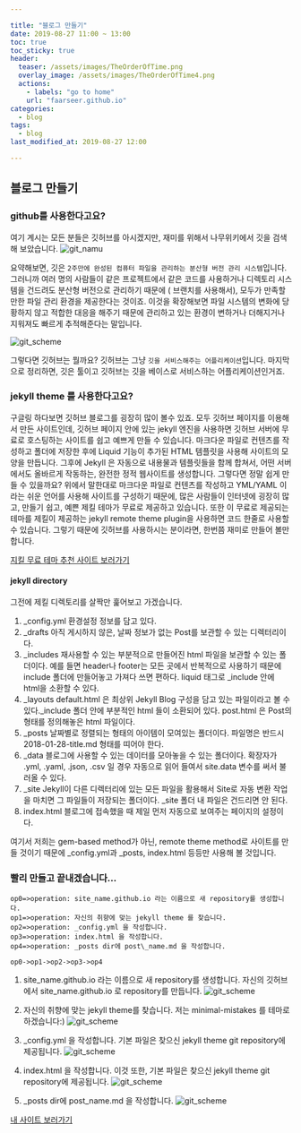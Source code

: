 ```yaml
---

title: "블로그 만들기"
date: 2019-08-27 11:00 ~ 13:00
toc: true
toc_sticky: true
header:
  teaser: /assets/images/TheOrderOfTime.png
  overlay_image: /assets/images/TheOrderOfTime4.png
  actions:
    - labels: "go to home"
	url: "faarseer.github.io"
categories: 
  - blog
tags:
  - blog
last_modified_at: 2019-08-27 12:00

---
```


## 블로그 만들기
### github를 사용한다고요?
여기 계시는 모든 분들은 깃허브를 아시겠지만, 재미를 위해서 나무위키에서 깃을 검색해 보았습니다.
![git\_namu](https://raw.githubusercontent.com/faarseer/faarseer.github.io/master/_assets/images/scripts_images/git_namu.png)

요약해보면, 깃은 ```2주만에 완성된 컴퓨터 파일을 관리하는 분산형 버전 관리 시스템```입니다. 그러니까 여러 명의 사람들이 같은 프로젝트에서 같은 코드를 사용하거나 디렉토리 시스템을 건드려도 분산형 버전으로 관리하기 때문에 ( 브랜치를 사용해서), 모두가 만족할 만한 파일 관리 환경을 제공한다는 것이죠. 
이것을 확장해보면 파일 시스템의 변화에 당황하지 않고 적합한 대응을 해주기 때문에 관리하고 있는 환경이 변하거나 더해지거나 지워져도 빠르게 추적해준다는 말입니다.

![git_scheme](https://raw.githubusercontent.com/faarseer/faarseer.github.io/master/_assets/images/scripts_images/git_scheme.png)

그렇다면 깃허브는 뭘까요? 깃허브는 그냥 ```깃을 서비스해주는 어플리케이션```입니다. 
마지막으로 정리하면, 깃은 툴이고 깃허브는 깃을 베이스로 서비스하는 어플리케이션인거죠.

### jekyll theme 를 사용한다고요?
구글링 하다보면 깃허브 블로그를 굉장히 많이 볼수 있죠. 모두 깃허브 페이지를 이용해서 만든 사이트인데, 깃허브 페이지 안에 있는 jekyll 엔진을 사용하면 깃허브 서버에 무료로 호스팅하는 사이트를 쉽고 예쁘게 만들 수 있습니다. 
마크다운 파일로 컨텐츠를 작성하고 폴더에 저장한 후에 Liquid 기능이 추가된 HTML 템플릿을 사용해 사이트의 모양을 만듭니다. 그후에 Jekyll 은 자동으로 내용물과 템플릿들을 함께 합쳐서, 어떤 서버에서도 올바르게 작동하는, 완전한 정적 웹사이트를 생성합니다.
그렇다면 정말 쉽게 만들 수 있을까요? 위에서 말한대로 마크다운 파일로 컨텐츠를 작성하고 YML/YAML 이라는 쉬운 언어를 사용해 사이트를 구성하기 때문에, 많은 사람들이 인터넷에 굉장히 많고, 만들기 쉽고, 예쁜 제킬 테마가 무료로 제공하고 있습니다. 또한 이 무료로 제공되는 테마를 제킬이 제공하는 jekyll remote theme plugin을 사용하면 코드 한줄로 사용할 수 있습니다. 그렇기 때문에 깃허브를 사용하시는 분이라면, 한번쯤 재미로 만들어 볼만 합니다.

[지킬 무료 테마 추천 사이트 보러가기](http://jekyllthemes.org/)

#### jekyll directory
그전에 제킬 디렉토리를 살짝만 훑어보고 가겠습니다.
1. _config.yml
  환경설정 정보를 담고 있다. 
2. _drafts
  아직 게시하지 않은, 날짜 정보가 없는 Post를 보관할 수 있는 디렉터리이다.
3. _includes
  재사용할 수 있는 부분적으로 만들어진 html 파일을 보관할 수 있는 폴더이다. 예를 들면 header나 footer는 모든 곳에서 반복적으로 사용하기 때문에 include 폴더에 만들어놓고 가져다 쓰면 편하다. liquid 태그로 _include 안에 html을 소환할 수 있다.
4. _layouts
  default.html 은 최상위 Jekyll Blog 구성을 담고 있는 파일이라고 볼 수 있다._include 폴더 안에 부분적인 html 들이 소환되어 있다. post.html 은 Post의 형태를 정의해놓은 html 파일이다.
5. _posts
  날짜별로 정렬되는 형태의 아이템이 모여있는 폴더이다. 파일명은 반드시 2018-01-28-title.md 형태를 띠어야 한다.
6. _data
  블로그에 사용할 수 있는 데이터를 모아놓을 수 있는 폴더이다. 확장자가 .yml, .yaml, .json, .csv 일 경우 자동으로 읽어 들여서 site.data 변수를 써서 불러올 수 있다.
7. _site
  Jekyll이 다른 디렉터리에 있는 모든 파일을 활용해서 Site로 자동 변환 작업을 마치면 그 파일들이 저장되는 폴더이다. _site 폴더 내 파일은 건드리면 안 된다.
8. index.html
  블로그에 접속했을 때 제일 먼저 자동으로 보여주는 페이지의 설정이다.

여기서 저희는 gem-based method가 아닌, remote theme method로 사이트를 만들 것이기 때문에 _config.yml과 _posts, index.html 등등만 사용해 볼 것입니다.

### 빨리 만들고 끝내겠습니다...

```flow
op0=>operation: site_name.github.io 라는 이름으로 새 repository를 생성합니다.
op1=>operation: 자신의 취향에 맞는 jekyll theme 를 찾습니다.
op2=>operation: _config.yml 을 작성합니다.
op3=>operation: index.html 을 작성합니다.
op4=>operation: _posts dir에 post\_name.md 을 작성합니다.

op0->op1->op2->op3->op4
```
1. site\_name.github.io 라는 이름으로 새 repository를 생성합니다.
  자신의 깃허브에서 site\_name.github.io 로 repository를 만듭니다.
  ![git_scheme](https://raw.githubusercontent.com/faarseer/faarseer.github.io/master/_assets/images/scripts_images/git_repo.png)

2. 자신의 취향에 맞는 jekyll theme를 찾습니다.
  저는 minimal-mistakes 를 테마로 하겠습니다:)
  ![git_scheme](https://raw.githubusercontent.com/faarseer/faarseer.github.io/master/_assets/images/scripts_images/minimal_mistakes.png)

3. _config.yml 을 작성합니다. 
  기본 파일은 찾으신 jekyll theme git repository에 제공됩니다.
  ![git_scheme](https://raw.githubusercontent.com/faarseer/faarseer.github.io/master/_assets/images/scripts_images/mmistakes_gitrepo.png)

4. index.html 을 작성합니다.
  이것 또한, 기본 파일은 찾으신 jekyll theme git repository에 제공됩니다.
   ![git_scheme](https://raw.githubusercontent.com/faarseer/faarseer.github.io/master/_assets/images/scripts_images/mmistakes_gitrepo.png)

5. \_posts dir에 post\_name.md 을 작성합니다.
   ![git_scheme](https://raw.githubusercontent.com/faarseer/faarseer.github.io/master/_assets/images/scripts_images/wirte_config.png)

[내 사이트 보러가기](https://faarseer.github.io/)

